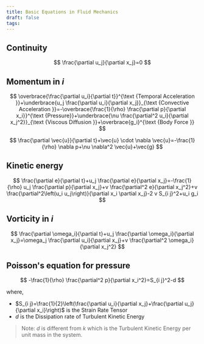 ```yaml
---
title: Basic Equations in Fluid Mechanics
draft: false
tags:
---
```

## Continuity

$$
\frac{\partial u_j}{\partial x_j}=0
$$


## Momentum in $i$

$$
\overbrace{\frac{\partial u_i}{\partial t}}^{\text {Temporal Acceleration }}+\underbrace{u_j \frac{\partial u_i}{\partial x_j}}_{\text {Convective Acceleration }}=-\overbrace{\frac{1}{\rho} \frac{\partial p}{\partial x_i}}^{\text {Pressure}}+\underbrace{\nu \frac{\partial^2 u_i}{\partial x_j^2}}_{\text {Viscous Diffusion }}+\overbrace{g_i}^{\text {Body Force }}
$$


$$
\frac{\partial \vec{u}}{\partial t}+\vec{u} \cdot \nabla \vec{u}=-\frac{1}{\rho} \nabla p+\nu \nabla^2 \vec{u}+\vec{g}
$$



## Kinetic energy

$$
\frac{\partial e}{\partial t}+u_j \frac{\partial e}{\partial x_j}=-\frac{1}{\rho} u_j \frac{\partial p}{\partial x_j}+v \frac{\partial^2 e}{\partial x_j^2}+v \frac{\partial^2\left(u_i u_j\right)}{\partial x_i \partial x_j}-2 v S_{i j}^2+u_i g_i
$$


## Vorticity in $i$ 

$$
\frac{\partial \omega_i}{\partial t}+u_j \frac{\partial \omega_i}{\partial x_j}=\omega_j \frac{\partial u_i}{\partial x_j}+v \frac{\partial^2 \omega_i}{\partial x_j^2}
$$


## Poisson's equation for pressure

$$
-\frac{1}{\rho} \frac{\partial^2 p}{\partial x_i^2}=S_{i j}^2-d
$$

where,
- $S_{i j}=\frac{1}{2}\left(\frac{\partial u_i}{\partial x_j}+\frac{\partial u_j}{\partial x_i}\right)$ is the Strain Rate Tensor
- $d$ is the Dissipation rate of Turbulent Kinetic Energy
 
> Note: $d$ is different from $k$ which is the Turbulent Kinetic Energy per unit mass in the system. 

 